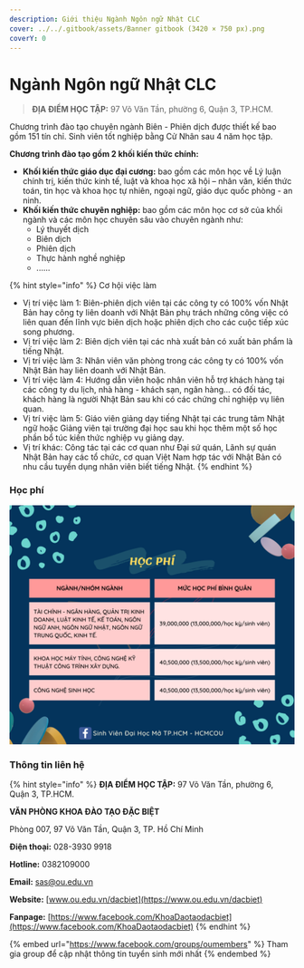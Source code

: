 ```yaml
---
description: Giới thiệu Ngành Ngôn ngữ Nhật CLC
cover: ../../.gitbook/assets/Banner gitbook (3420 × 750 px).png
coverY: 0
---
```


# Ngành Ngôn ngữ Nhật CLC

> **ĐỊA ĐIỂM HỌC TẬP:** 97 Võ Văn Tần, phường 6, Quận 3, TP.HCM.

Chương trình đào tạo chuyên ngành Biên - Phiên dịch được thiết kế bao gồm 151 tín chỉ. Sinh viên tốt nghiệp bằng Cử Nhân sau 4 năm học tập.

**Chương trình đào tạo gồm 2 khối kiến thức chính:**

* **Khối kiến thức giáo dục đại cương:** bao gồm các môn học về Lý luận chính trị, kiến thức kinh tế, luật và khoa học xã hội – nhân văn, kiến thức toán, tin học và khoa học tự nhiên, ngoại ngữ, giáo dục quốc phòng - an ninh.
* **Khối kiến thức chuyên nghiệp:** bao gồm các môn học cơ sở của khối ngành và các môn học chuyên sâu vào chuyên ngành như:
  * Lý thuyết dịch
  * Biên dịch
  * Phiên dịch
  * Thực hành nghề nghiệp
  * ......

{% hint style="info" %}
Cơ hội việc làm

* Vị trí việc làm 1: Biên-phiên dịch viên tại các công ty có 100% vốn Nhật Bản hay công ty liên doanh với Nhật Bản phụ trách những công việc có liên quan đến lĩnh vực biên dịch hoặc phiên dịch cho các cuộc tiếp xúc song phương.
* Vị trí việc làm 2: Biên dịch viên tại các nhà xuất bản có xuất bản phẩm là tiếng Nhật.
* Vị trí việc làm 3: Nhân viên văn phòng trong các công ty có 100% vốn Nhật Bản hay liên doanh với Nhật Bản.
* Vị trí việc làm 4: Hướng dẫn viên hoặc nhân viên hỗ trợ khách hàng tại các công ty du lịch, nhà hàng - khách sạn, ngân hàng... có đối tác, khách hàng là người Nhật Bản sau khi có các chứng chỉ nghiệp vụ liên quan.
* Vị trí việc làm 5: Giáo viên giảng dạy tiếng Nhật tại các trung tâm Nhật ngữ hoặc Giảng viên tại trường đại học sau khi học thêm một số học phần bổ túc kiến thức nghiệp vụ giảng dạy.
* Vị trí khác: Công tác tại các cơ quan như Đại sứ quán, Lãnh sự quán Nhật Bản hay các tổ chức, cơ quan Việt Nam hợp tác với Nhật Bản có nhu cầu tuyển dụng nhân viên biết tiếng Nhật.
{% endhint %}

### Học phí

![Học phí](<../../.gitbook/assets/48 - học phí.png>)

### Thông tin liên hệ

{% hint style="info" %}
**ĐỊA ĐIỂM HỌC TẬP:** 97 Võ Văn Tần, phường 6, Quận 3, TP.HCM.

**VĂN PHÒNG KHOA ĐÀO TẠO ĐẶC BIỆT**&#x20;

Phòng 007, 97 Võ Văn Tần, Quận 3, TP. Hồ Chí Minh

**Điện thoại:** 028-3930 9918

**Hotline:** 0382109000

**Email:** sas@ou.edu.vn

**Website:** [www.ou.edu.vn/dacbiet](https://www.ou.edu.vn/dacbiet)

**Fanpage:** [https://www.facebook.com/KhoaDaotaodacbiet](https://www.facebook.com/KhoaDaotaodacbiet)
{% endhint %}

{% embed url="https://www.facebook.com/groups/oumembers" %}
Tham gia group để cập nhật thông tin tuyển sinh mới nhất
{% endembed %}
